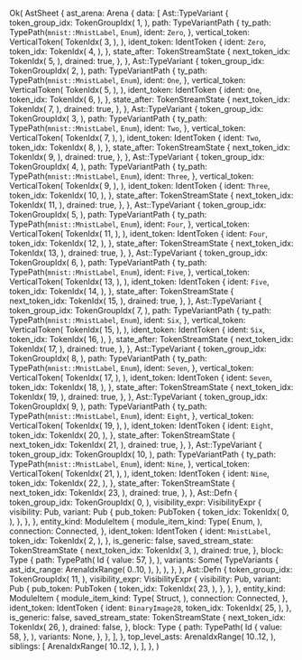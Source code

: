 Ok(
    AstSheet {
        ast_arena: Arena {
            data: [
                Ast::TypeVariant {
                    token_group_idx: TokenGroupIdx(
                        1,
                    ),
                    path: TypeVariantPath {
                        ty_path: TypePath(`mnist::MnistLabel`, `Enum`),
                        ident: `Zero`,
                    },
                    vertical_token: VerticalToken(
                        TokenIdx(
                            3,
                        ),
                    ),
                    ident_token: IdentToken {
                        ident: `Zero`,
                        token_idx: TokenIdx(
                            4,
                        ),
                    },
                    state_after: TokenStreamState {
                        next_token_idx: TokenIdx(
                            5,
                        ),
                        drained: true,
                    },
                },
                Ast::TypeVariant {
                    token_group_idx: TokenGroupIdx(
                        2,
                    ),
                    path: TypeVariantPath {
                        ty_path: TypePath(`mnist::MnistLabel`, `Enum`),
                        ident: `One`,
                    },
                    vertical_token: VerticalToken(
                        TokenIdx(
                            5,
                        ),
                    ),
                    ident_token: IdentToken {
                        ident: `One`,
                        token_idx: TokenIdx(
                            6,
                        ),
                    },
                    state_after: TokenStreamState {
                        next_token_idx: TokenIdx(
                            7,
                        ),
                        drained: true,
                    },
                },
                Ast::TypeVariant {
                    token_group_idx: TokenGroupIdx(
                        3,
                    ),
                    path: TypeVariantPath {
                        ty_path: TypePath(`mnist::MnistLabel`, `Enum`),
                        ident: `Two`,
                    },
                    vertical_token: VerticalToken(
                        TokenIdx(
                            7,
                        ),
                    ),
                    ident_token: IdentToken {
                        ident: `Two`,
                        token_idx: TokenIdx(
                            8,
                        ),
                    },
                    state_after: TokenStreamState {
                        next_token_idx: TokenIdx(
                            9,
                        ),
                        drained: true,
                    },
                },
                Ast::TypeVariant {
                    token_group_idx: TokenGroupIdx(
                        4,
                    ),
                    path: TypeVariantPath {
                        ty_path: TypePath(`mnist::MnistLabel`, `Enum`),
                        ident: `Three`,
                    },
                    vertical_token: VerticalToken(
                        TokenIdx(
                            9,
                        ),
                    ),
                    ident_token: IdentToken {
                        ident: `Three`,
                        token_idx: TokenIdx(
                            10,
                        ),
                    },
                    state_after: TokenStreamState {
                        next_token_idx: TokenIdx(
                            11,
                        ),
                        drained: true,
                    },
                },
                Ast::TypeVariant {
                    token_group_idx: TokenGroupIdx(
                        5,
                    ),
                    path: TypeVariantPath {
                        ty_path: TypePath(`mnist::MnistLabel`, `Enum`),
                        ident: `Four`,
                    },
                    vertical_token: VerticalToken(
                        TokenIdx(
                            11,
                        ),
                    ),
                    ident_token: IdentToken {
                        ident: `Four`,
                        token_idx: TokenIdx(
                            12,
                        ),
                    },
                    state_after: TokenStreamState {
                        next_token_idx: TokenIdx(
                            13,
                        ),
                        drained: true,
                    },
                },
                Ast::TypeVariant {
                    token_group_idx: TokenGroupIdx(
                        6,
                    ),
                    path: TypeVariantPath {
                        ty_path: TypePath(`mnist::MnistLabel`, `Enum`),
                        ident: `Five`,
                    },
                    vertical_token: VerticalToken(
                        TokenIdx(
                            13,
                        ),
                    ),
                    ident_token: IdentToken {
                        ident: `Five`,
                        token_idx: TokenIdx(
                            14,
                        ),
                    },
                    state_after: TokenStreamState {
                        next_token_idx: TokenIdx(
                            15,
                        ),
                        drained: true,
                    },
                },
                Ast::TypeVariant {
                    token_group_idx: TokenGroupIdx(
                        7,
                    ),
                    path: TypeVariantPath {
                        ty_path: TypePath(`mnist::MnistLabel`, `Enum`),
                        ident: `Six`,
                    },
                    vertical_token: VerticalToken(
                        TokenIdx(
                            15,
                        ),
                    ),
                    ident_token: IdentToken {
                        ident: `Six`,
                        token_idx: TokenIdx(
                            16,
                        ),
                    },
                    state_after: TokenStreamState {
                        next_token_idx: TokenIdx(
                            17,
                        ),
                        drained: true,
                    },
                },
                Ast::TypeVariant {
                    token_group_idx: TokenGroupIdx(
                        8,
                    ),
                    path: TypeVariantPath {
                        ty_path: TypePath(`mnist::MnistLabel`, `Enum`),
                        ident: `Seven`,
                    },
                    vertical_token: VerticalToken(
                        TokenIdx(
                            17,
                        ),
                    ),
                    ident_token: IdentToken {
                        ident: `Seven`,
                        token_idx: TokenIdx(
                            18,
                        ),
                    },
                    state_after: TokenStreamState {
                        next_token_idx: TokenIdx(
                            19,
                        ),
                        drained: true,
                    },
                },
                Ast::TypeVariant {
                    token_group_idx: TokenGroupIdx(
                        9,
                    ),
                    path: TypeVariantPath {
                        ty_path: TypePath(`mnist::MnistLabel`, `Enum`),
                        ident: `Eight`,
                    },
                    vertical_token: VerticalToken(
                        TokenIdx(
                            19,
                        ),
                    ),
                    ident_token: IdentToken {
                        ident: `Eight`,
                        token_idx: TokenIdx(
                            20,
                        ),
                    },
                    state_after: TokenStreamState {
                        next_token_idx: TokenIdx(
                            21,
                        ),
                        drained: true,
                    },
                },
                Ast::TypeVariant {
                    token_group_idx: TokenGroupIdx(
                        10,
                    ),
                    path: TypeVariantPath {
                        ty_path: TypePath(`mnist::MnistLabel`, `Enum`),
                        ident: `Nine`,
                    },
                    vertical_token: VerticalToken(
                        TokenIdx(
                            21,
                        ),
                    ),
                    ident_token: IdentToken {
                        ident: `Nine`,
                        token_idx: TokenIdx(
                            22,
                        ),
                    },
                    state_after: TokenStreamState {
                        next_token_idx: TokenIdx(
                            23,
                        ),
                        drained: true,
                    },
                },
                Ast::Defn {
                    token_group_idx: TokenGroupIdx(
                        0,
                    ),
                    visibility_expr: VisibilityExpr {
                        visibility: Pub,
                        variant: Pub {
                            pub_token: PubToken {
                                token_idx: TokenIdx(
                                    0,
                                ),
                            },
                        },
                    },
                    entity_kind: ModuleItem {
                        module_item_kind: Type(
                            Enum,
                        ),
                        connection: Connected,
                    },
                    ident_token: IdentToken {
                        ident: `MnistLabel`,
                        token_idx: TokenIdx(
                            2,
                        ),
                    },
                    is_generic: false,
                    saved_stream_state: TokenStreamState {
                        next_token_idx: TokenIdx(
                            3,
                        ),
                        drained: true,
                    },
                    block: Type {
                        path: TypePath(
                            Id {
                                value: 57,
                            },
                        ),
                        variants: Some(
                            TypeVariants {
                                ast_idx_range: ArenaIdxRange(
                                    0..10,
                                ),
                            },
                        ),
                    },
                },
                Ast::Defn {
                    token_group_idx: TokenGroupIdx(
                        11,
                    ),
                    visibility_expr: VisibilityExpr {
                        visibility: Pub,
                        variant: Pub {
                            pub_token: PubToken {
                                token_idx: TokenIdx(
                                    23,
                                ),
                            },
                        },
                    },
                    entity_kind: ModuleItem {
                        module_item_kind: Type(
                            Struct,
                        ),
                        connection: Connected,
                    },
                    ident_token: IdentToken {
                        ident: `BinaryImage28`,
                        token_idx: TokenIdx(
                            25,
                        ),
                    },
                    is_generic: false,
                    saved_stream_state: TokenStreamState {
                        next_token_idx: TokenIdx(
                            26,
                        ),
                        drained: false,
                    },
                    block: Type {
                        path: TypePath(
                            Id {
                                value: 58,
                            },
                        ),
                        variants: None,
                    },
                },
            ],
        },
        top_level_asts: ArenaIdxRange(
            10..12,
        ),
        siblings: [
            ArenaIdxRange(
                10..12,
            ),
        ],
    },
)